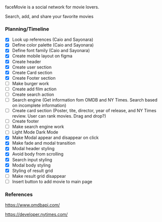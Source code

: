 faceMovie is a social network for movie lovers.

Search, add, and share your favorite movies

### Planning/Timeline
- [X] Look up references (Caio and Sayonara)
- [X] Define color palette (Caio and Sayonara)
- [X] Define font family (Caio and Sayonara)
- [X] Create mobile layout on figma
- [X] Create header
- [X] Create user section
- [X] Create Card section
- [X] Create Footer section
- [ ] Make burger work
- [ ] Create add film action
- [ ] Create search action
- [ ] Search engine (Get information fom OMDB and NY Times. Search based on incomplete information)
- [ ] Create card section (Poster, tite, director, year of release, and NY Times review. User can rank movies. Drag and drop?)
- [ ] Create footer
- [ ] Make search engine work
- [ ] Light Mode Dark Mode
- [X] Make Modal appear and disappear on click
- [X] Make fade and modal transition
- [X] Modal header styling
- [X] Avoid body from scrolling
- [X] Search input styling
- [X] Modal body styling
- [X] Styling of result grid 
- [ ] Make result grid disappear
- [ ] Insert button to add movie to main page

### References

https://www.omdbapi.com/

https://developer.nytimes.com/